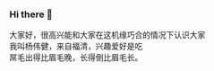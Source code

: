 ### Hi there 👋

<!--
**wayneyyy/wayneyyy** is a ✨ _special_ ✨ repository because its `README.md` (this file) appears on your GitHub profile.

Here are some ideas to get you started:
- 🔭 I’m currently working on ...
- 🌱 I’m currently learning ...
- 👯 I’m looking to collaborate on ...
- 🤔 I’m looking for help with ...
- 💬 Ask me about ...
- 📫 How to reach me: ...
- 😄 Pronouns: ...
- ⚡ Fun fact: ...
-->
大家好，很高兴能和大家在这机缘巧合的情况下认识大家  
我叫杨伟健，来自福清，兴趣爱好是吃  
屌毛出得比眉毛晚，长得倒比眉毛长。
